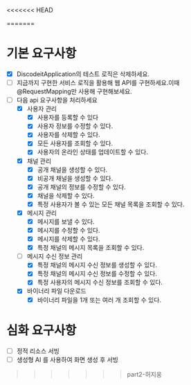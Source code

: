 <<<<<<< HEAD

=======
# 기본 요구사항
- [x] DiscodeitApplication의 테스트 로직은 삭제하세요.
- [ ] 지금까지 구현한 서비스 로직을 활용해 웹 API를 구현하세요.이때 @RequestMapping만 사용해 구현해보세요.
- [ ] 다음 api 요구사항을 처리하세요
  - [x] 사용자 관리
    - [x] 사용자를 등록할 수 있다
    - [x] 사용자 정보를 수정할 수 있다.
    - [x] 사용자를 삭제할 수 있다.
    - [x] 모든 사용자를 조회할 수 있다.
    - [x] 사용자의 온라인 상태를 업데이트할 수 있다.
  - [x] 채널 관리
    - [x] 공개 채널을 생성할 수 있다.
    - [x] 비공개 채널을 생성할 수 있다.
    - [x] 공개 채널의 정보를 수정할 수 있다.
    - [x] 채널을 삭제할 수 있다.
    - [x] 특정 사용자가 볼 수 있는 모든 채널 목록을 조회할 수 있다.
  - [x] 메시지 관리
    - [x] 메시지를 보낼 수 있다.
    - [x] 메시지를 수정할 수 있다.
    - [x] 메시지를 삭제할 수 있다.
    - [x] 특정 채널의 메시지 목록을 조회할 수 있다.
  - [ ] 메시지 수신 정보 관리
    - [x] 특정 채널의 메시지 수신 정보를 생성할 수 있다.
    - [x] 특정 채널의 메시지 수신 정보를 수정할 수 있다.
    - [x] 특정 사용자의 메시지 수신 정보를 조회할 수 있다.
  - [x] 바이너리 파일 다운로드
    - [x] 바이너리 파일을 1개 또는 여러 개 조회할 수 있다.

# 심화 요구사항
- [ ] 정적 리소스 서빙
- [ ] 생성형 AI 를 사용하여 화면 생성 후 서빙
>>>>>>> part2-허지웅
